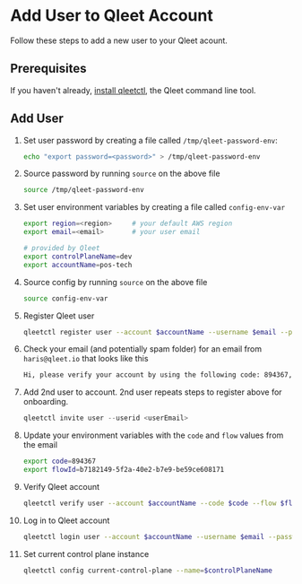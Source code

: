 # Add User to Qleet Account

Follow these steps to add a new user to your Qleet acount.

## Prerequisites

If you haven't already, [install qleetctl](/guides/install-qleetctl), the Qleet
command line tool.

## Add User

1. Set user password by creating a file called `/tmp/qleet-password-env`:

    ```bash
    echo "export password=<password>" > /tmp/qleet-password-env
    ```

1. Source password by running `source` on the above file

    ```bash
    source /tmp/qleet-password-env
    ```

1. Set user environment variables by creating a file called `config-env-var`

    ```bash
    export region=<region>     # your default AWS region
    export email=<email>       # your user email

    # provided by Qleet
    export controlPlaneName=dev
    export accountName=pos-tech
    ```

1. Source config by running `source` on the above file

    ```bash
    source config-env-var
    ```

1. Register Qleet user

    ```bash
    qleetctl register user --account $accountName --username $email --password $password
    ```

1. Check your email (and potentially spam folder) for an email from `haris@qleet.io` that looks like this

    ```bash
    Hi, please verify your account by using the following code: 894367, URL: http://localhost:31500/kratos/self-service/verification?code=894367&flow=b7182149-5f2a-40e2-b7e9-be59ce608171
    ```

1. Add 2nd user to account.  2nd user repeats steps to register above for onboarding.

    ```jsx
    qleetctl invite user --userid <userEmail>
    ```

1. Update your environment variables with the `code` and `flow` values from the email

    ```bash
    export code=894367
    export flowId=b7182149-5f2a-40e2-b7e9-be59ce608171
    ```

1. Verify Qleet account

    ```bash
    qleetctl verify user --account $accountName --code $code --flow $flowId
    ```

1. Log in to Qleet account

    ```bash
    qleetctl login user --account $accountName --username $email --password $password
    ```

1. Set current control plane instance

    ```bash
    qleetctl config current-control-plane --name=$controlPlaneName
    ```

